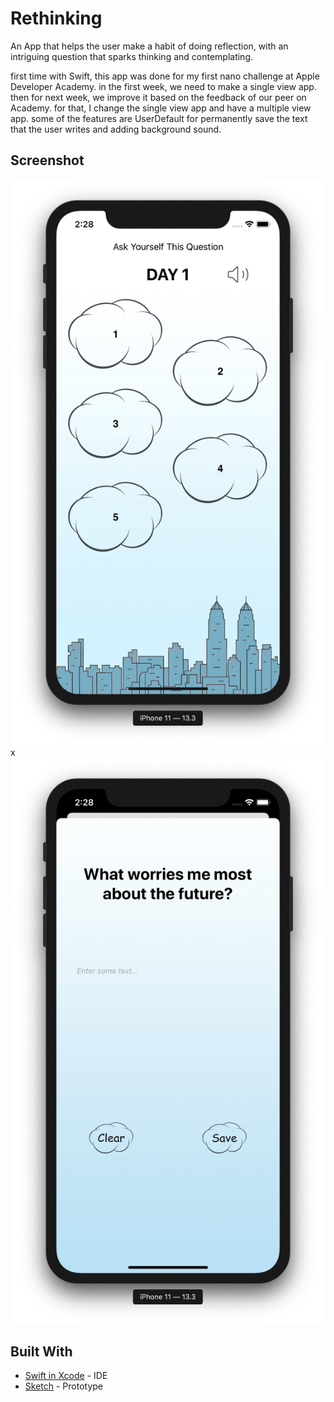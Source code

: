 # Rethinking

An App that helps the user make a habit of doing reflection, with an intriguing question that sparks thinking and contemplating.

first time with Swift, this app was done for my first nano challenge at Apple Developer Academy. in the first week, we need to make a single view app. then for next week, we improve it based on the feedback of our peer on Academy. for that, I change the single view app and have a multiple view app. some of the features are UserDefault for permanently save the text that the user writes and adding background sound.

## Screenshot
![Home Screen](https://github.com/PiresC/Rethinking/blob/master/Screenshot/Home%20page.png)
x![Question Screen](https://github.com/PiresC/Rethinking/blob/master/Screenshot/Question%20page.png)

## Built With

* [Swift in Xcode](https://developer.apple.com/xcode/) - IDE
* [Sketch](https://www.sketch.com/) - Prototype

